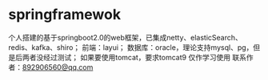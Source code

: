 # springframewok
个人搭建的基于springboot2.0的web框架，已集成netty、elasticSearch、redis、kafka、shiro；
前端：layui；
数据库：oracle，理论支持mysql、pg，但是后两者没经过测试；
如果要使用tomcat，要求tomcat9
仅作学习使用
联系作者：892906560@qq.com

